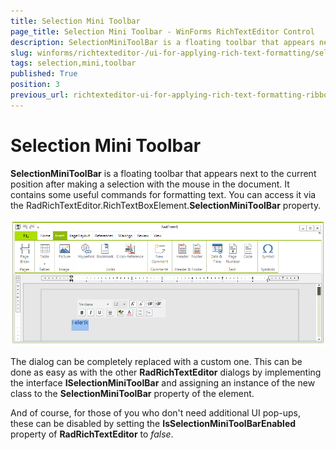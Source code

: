 ```yaml
---
title: Selection Mini Toolbar
page_title: Selection Mini Toolbar - WinForms RichTextEditor Control
description: SelectionMiniToolBar is a floating toolbar that appears next to the current position after making a selection with the mouse in the document.
slug: winforms/richtexteditor-/ui-for-applying-rich-text-formatting/selection-mini-toolbar
tags: selection,mini,toolbar
published: True
position: 3
previous_url: richtexteditor-ui-for-applying-rich-text-formatting-ribbon-ui-selection-mini-toolbar
---
```


# Selection Mini Toolbar

__SelectionMiniToolBar__ is a floating toolbar that appears next to the current position after making a selection with the mouse in the document. It contains some useful commands for formatting text. You can access it via the RadRichTextEditor.RichTextBoxElement.**SelectionMiniToolBar** property.

![richtexteditor-ui-for-applying-rich-text-formatting-ribbon-ui-context-menu 001](images/richtexteditor-ui-for-applying-rich-text-formatting-ribbon-ui-context-menu001.png)

The dialog can be completely replaced with a custom one. This can be done as easy as with the other   __RadRichTextEditor__ dialogs by implementing the interface __ISelectionMiniToolBar__ and assigning an instance of the new class to the __SelectionMiniToolBar__ property of the element.
        
And of course, for those of you who don't need additional UI pop-ups, these can be disabled by setting the __IsSelectionMiniToolBarEnabled__ property of __RadRichTextEditor__ to *false*.
        
